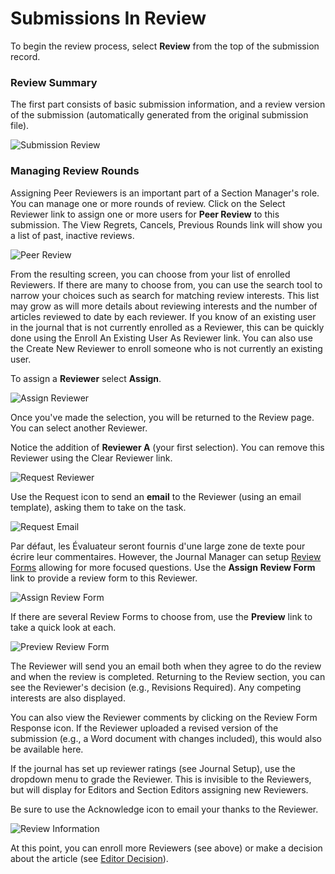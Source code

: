 # Submissions In Review

To begin the review process, select **Review** from the top of the submission record.





### Review Summary







The first part consists of basic submission information, and a review version of the submission (automatically generated from the original submission file).

![Submission Review](images/chapter8/section_5rev.png)




### Managing Review Rounds






Assigning Peer Reviewers is an important part of a Section Manager's role. You can manage one or more rounds of review. Click on the Select Reviewer link to assign one or more users for **Peer Review** to this submission. The View Regrets, Cancels, Previous Rounds link will show you a list of past, inactive reviews.

![Peer Review](images/chapter8/section_6.png)



From the resulting screen, you can choose from your list of enrolled Reviewers. If there are many to choose from, you can use the search tool to narrow your choices such as search for matching review interests. This list may grow as will more details about reviewing interests and the number of articles reviewed to date by each reviewer. If you know of an existing user in the journal that is not currently enrolled as a Reviewer, this can be quickly done using the Enroll An Existing User As Reviewer link. You can also use the Create New Reviewer to enroll someone who is not currently an existing user.

To assign a **Reviewer** select **Assign**.

![Assign Reviewer](images/chapter8/section_7.png)



Once you've made the selection, you will be returned to the Review page. You can select another Reviewer.

Notice the addition of **Reviewer A** (your first selection). You can remove this Reviewer using the Clear Reviewer link.


![Request Reviewer](images/chapter8/section_8.png)


Use the Request icon to send an **email** to the Reviewer (using an email template), asking them to take on the task.


![Request Email](images/chapter8/section_9.png)


Par défaut, les Évaluateur seront fournis d'une large zone de texte pour écrire leur commentaires. However, the Journal Manager can setup [Review Forms](https://docs.pkp.sfu.ca/learning-ojs-2/en/review_forms) allowing for more focused questions. Use the **Assign** **Review Form** link to provide a review form to this Reviewer.


![Assign Review Form](images/chapter8/section_10.png)

If there are several Review Forms to choose from, use the **Preview** link to take a quick look at each.


![Preview Review Form](images/chapter8/section_11.png)



The Reviewer will send you an email both when they agree to do the review and when the review is completed. Returning to the Review section, you can see the Reviewer's decision (e.g., Revisions Required). Any competing interests are also displayed.

You can also view the Reviewer comments by clicking on the Review Form Response icon. If the Reviewer uploaded a revised version of the submission (e.g., a Word document with changes included), this would also be available here.

If the journal has set up reviewer ratings (see Journal Setup), use the dropdown menu to grade the Reviewer. This is invisible to the Reviewers, but will display for Editors and Section Editors assigning new Reviewers.

Be sure to use the Acknowledge icon to email your thanks to the Reviewer.


![Review Information](images/chapter8/section_12.png)

At this point, you can enroll more Reviewers (see above) or make a decision about the article (see [Editor Decision](https://docs.pkp.sfu.ca/learning-ojs-2/en/editor_decision)).

